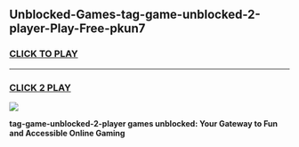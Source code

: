 
## Unblocked-Games-tag-game-unblocked-2-player-Play-Free-pkun7
<h3>
<a href="https://premium76.site?title=tag-game-unblocked-2-player&ref=24M">CLICK TO PLAY</a></h3>
<hr>

<h3>
<a href="https://premium76.site?title=tag-game-unblocked-2-player&ref=24M">CLICK 2 PLAY</a>
  
</h3>

<a href="https://premium76.site?title=tag-game-unblocked-2-player&ref=24M"><img src="https://clearcache.store/games.png"></a>


**tag-game-unblocked-2-player games unblocked: Your Gateway to Fun and Accessible Online Gaming**
